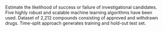 Estimate the likelihood of success or failure of investigational candidates.
Five highly robust and scalable machine learning algorithms have been used.
Dataset of 2,212 compounds consisting of approved and withdrawn drugs.
Time-split approach generates training and hold-out test set.

